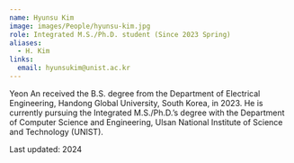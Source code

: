 ```yaml
---
name: Hyunsu Kim
image: images/People/hyunsu-kim.jpg
role: Integrated M.S./Ph.D. student (Since 2023 Spring)
aliases:
  - H. Kim
links:
  email: hyunsukim@unist.ac.kr
---
```


Yeon An received the B.S. degree from the Department of Electrical Engineering, Handong Global University, South Korea, in 2023. He is currently pursuing the Integrated M.S./Ph.D.’s degree with the Department of Computer Science and Engineering, Ulsan National Institute of Science and Technology (UNIST).

Last updated: 2024